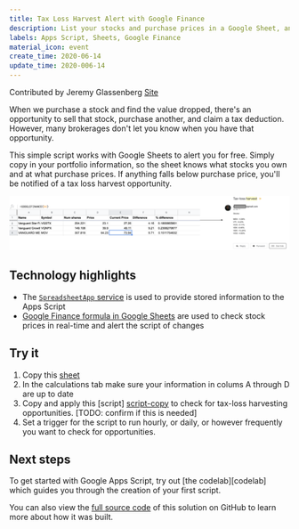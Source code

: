 ```yaml
---
title: Tax Loss Harvest Alert with Google Finance
description: List your stocks and purchase prices in a Google Sheet, and this script will alert you if you can sell the stock for a "tax loss harvest"
labels: Apps Script, Sheets, Google Finance
material_icon: event
create_time: 2020-06-14
update_time: 2020-006-14
---
```


Contributed by Jeremy Glassenberg [Site](https://www.apistrategist.com)

When we purchase a stock and find the value dropped, there's an opportunity to sell that stock, purchase another, and claim a tax deduction.  However, many brokerages don't let you know when you have that opportunity.  

This simple script works with Google Sheets to alert you for free.  Simply copy in your portfolio information, so the sheet knows what stocks you own and at what purchase prices. If anything falls below purchase price, you'll be notified of a tax loss harvest opportunity.

![screenshot](https://github.com/jglassenberg/appscript-tax-loss-alert/blob/master/Untitled%20drawing%20(3).png)

## Technology highlights

- The [`SpreadsheetApp` service][spreadsheetapp-docs] is used to provide stored information to the Apps Script
- [Google Finance formula in Google Sheets](https://support.google.com/docs/answer/3093281?hl=en) are used to check stock prices in real-time and alert the script of changes


## Try it

1. Copy this [sheet][sheet-copy]
2. In the calculations tab make sure your information in colums A through D are up to date
3. Copy and apply this [script] [script-copy] to check for tax-loss harvesting opportunities.  [TODO: confirm if this is needed]
4. Set a trigger for the script to run hourly, or daily, or however frequently you want to check for opportunities.

## Next steps


To get started with Google Apps Script, try out [the codelab][codelab]
which guides you through the creation of your first script.

You can also view the [full source code][github] of this solution on GitHub to
learn more about how it was built.

[script-copy]: https://script.google.com/d/1EnQmcbBeHAvM9vpSOOaVFnuS-XdPvvDFl5CwwQpadqAzgOXICmyM_fzn/edit
[github]: https://github.com/gsuitedevs/solutions/blob/master/
[spreadsheetapp-docs]: https://developers.google.com/apps-script/reference/spreadsheet/spreadsheet-app
[sheet-copy]: https://docs.google.com/spreadsheets/d/1G4VZLU7mSb-cVLXyMfCjM1R5EHQMV8mmRKeZSvXEQsU/copy
